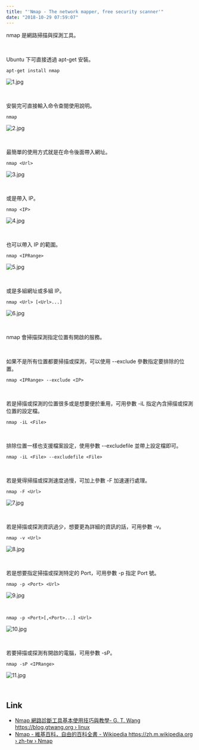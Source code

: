 ```yaml
---
title: "'Nmap - The network mapper, free security scanner'"
date: "2018-10-29 07:59:07"
---
```



nmap 是網路掃描與探測工具。  

<!-- more -->

</br>


Ubuntu 下可直接透過 apt-get 安裝。  

    apt-get install nmap

![1.jpg](1.jpg)

</br>


安裝完可直接輸入命令查閱使用說明。  

    nmap

![2.jpg](2.jpg)

</br>


最簡單的使用方式就是在命令後面帶入網址。  

    nmap <Url>

![3.jpg](3.jpg)

</br>


或是帶入 IP。  

    nmap <IP>

![4.jpg](4.jpg)

</br>


也可以帶入 IP 的範圍。  

    nmap <IPRange>

![5.jpg](5.jpg)

</br>


或是多組網址或多組 IP。  

    nmap <Url> [<Url>...]

![6.jpg](6.jpg)

</br>


nmap 會掃描探測指定位置有開啟的服務。  

</br>


如果不是所有位置都要掃描或探測，可以使用 --exclude 參數指定要排除的位置。  

    nmap <IPRange> --exclude <IP>

</br>


若是掃描或探測的位置很多或是想要便於重用，可用參數 -iL 指定內含掃描或探測位置的設定檔。  

    nmap -iL <File>

</br>


排除位置一樣也支援檔案設定，使用參數 --excludefile 並帶上設定檔即可。  

    nmap -iL <File> --excludefile <File>

</br>


若是覺得掃描或探測速度過慢，可加上參數 -F 加速運行處理。  

    nmap -F <Url>

![7.jpg](7.jpg)

</br>


若是掃描或探測資訊過少，想要更為詳細的資訊的話，可用參數 -v。

    nmap -v <Url>

![8.jpg](8.jpg)

</br>


若是想要指定掃描或探測特定的 Port，可用參數 -p 指定 Port 號。  

    nmap -p <Port> <Url>

![9.jpg](9.jpg)

</br>


    nmap -p <Port>[,<Port>...] <Url>

![10.jpg](10.jpg)

</br>


若要掃描或探測有開啟的電腦，可用參數 -sP。

    nmap -sP <IPRange>

![11.jpg](11.jpg)

</br>


Link
----
* [Nmap 網路診斷工具基本使用技巧與教學- G. T. Wang
https://blog.gtwang.org › linux](https://blog.gtwang.org/linux/nmap-command-examples-tutorials/)
* [Nmap - 維基百科，自由的百科全書 - Wikipedia
https://zh.m.wikipedia.org › zh-tw › Nmap](https://zh.m.wikipedia.org/zh-tw/Nmap)
